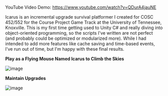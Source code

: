 YouTube Video Demo: https://www.youtube.com/watch?v=QDurA4jauNE

Icarus is an incremental upgrade survival platformer I created for COSC 452/552 for the Course Project Game Track at the University of Tennessee, Knoxville. This is my first time getting used to Unity C# and really diving into object-oriented programming, so the scripts I've written are not perfect (and probably could be optimized or modularized more).  While I had intended to add more features like cache saving and time-based events, I've run out of time, but I'm happy with these final results.

**Play as a Flying Mouse Named Icarus to Climb the Skies**

![image](https://github.com/user-attachments/assets/7a0d993e-9035-43eb-8944-30e71ba58ead)

**Maintain Upgrades**

![image](https://github.com/user-attachments/assets/0be902a9-08a9-435c-b253-564f51e6b39b)
